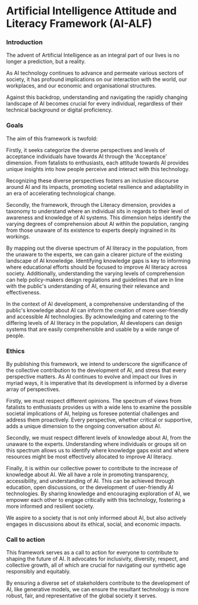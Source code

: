 # Artificial Intelligence Attitude and Literacy Framework (AI-ALF)

### Introduction

The advent of Artificial Intelligence as an integral part of our lives is no longer a prediction, but a reality. 

As AI technology continues to advance and permeate various sectors of society, it has profound implications on our interaction with the world, our workplaces, and our economic and organisational structures. 

Against this backdrop, understanding and navigating the rapidly changing landscape of AI becomes crucial for every individual, regardless of their technical background or digital proficiency.

### Goals

The aim of this framework is twofold:

Firstly, it seeks categorize the diverse perspectives and levels of acceptance individuals have towards AI through the 'Acceptance' dimension. From fatalists to enthusiasts, each attitude towards AI provides unique insights into how people perceive and interact with this technology. 

Recognizing these diverse perspectives fosters an inclusive discourse around AI and its impacts, promoting societal resilience and adaptability in an era of accelerating technological change.

Secondly, the framework, through the Literacy dimension, provides a taxonomy to understand where an individual sits in regards to their level of awareness and knowledge of AI systems. This dimension helps identify the varying degrees of comprehension about AI within the population, ranging from those unaware of its existence to experts deeply ingrained in its workings. 

By mapping out the diverse spectrum of AI literacy in the population, from the unaware to the experts, we can gain a clearer picture of the existing landscape of AI knowledge. Identifying knowledge gaps is key to informing where educational efforts should be focused to improve AI literacy across society. Additionally, understanding the varying levels of comprehension can help policy-makers design regulations and guidelines that are in line with the public's understanding of AI, ensuring their relevance and effectiveness.

In the context of AI development, a comprehensive understanding of the public's knowledge about AI can inform the creation of more user-friendly and accessible AI technologies. By acknowledging and catering to the differing levels of AI literacy in the population, AI developers can design systems that are easily comprehensible and usable by a wide range of people.


### Ethics

By publishing this framework, we intend to underscore the significance of the collective contribution to the development of AI, and stress that every perspective matters. As AI continues to evolve and impact our lives in myriad ways, it is imperative that its development is informed by a diverse array of perspectives.

Firstly, we must respect different opinions. The spectrum of views from fatalists to enthusiasts provides us with a wide lens to examine the possible societal implications of AI, helping us foresee potential challenges and address them proactively. Every perspective, whether critical or supportive, adds a unique dimension to the ongoing conversation about AI.

Secondly, we must respect different levels of knowledge about AI, from the unaware to the experts. Understanding where individuals or groups sit on this spectrum allows us to identify where knowledge gaps exist and where resources might be most effectively allocated to improve AI literacy.

Finally, it is within our collective power to contribute to the increase of knowledge about AI. We all have a role in promoting transparency, accessibility, and understanding of AI. This can be achieved through education, open discussions, or the development of user-friendly AI technologies. By sharing knowledge and encouraging exploration of AI, we empower each other to engage critically with this technology, fostering a more informed and resilient society.

We aspire to a society that is not only informed about AI, but also actively engages in discussions about its ethical, social, and economic impacts. 

### Call to action

This framework serves as a call to action for everyone to contribute to shaping the future of AI. It advocates for inclusivity, diversity, respect, and collective growth, all of which are crucial for navigating our synthetic age responsibly and equitably.

By ensuring a diverse set of stakeholders contribute to the development of AI, like generative models, we can ensure the resultant technology is more robust, fair, and representative of the global society it serves.
